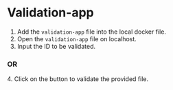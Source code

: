 # Validation-app
1. Add the ```validation-app``` file into the local docker file.
2. Open the ```validation-app``` file on localhost.
3. Input the ID to be validated.
<h3>OR</h3>
4. Click on the button to validate the provided file.

